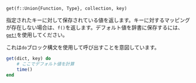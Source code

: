 ```
get(f::Union{Function, Type}, collection, key)
```

指定されたキーに対して保存されている値を返します。キーに対するマッピングが存在しない場合は、`f()`を返します。デフォルト値を辞書に保存するには、[`get!`](@ref)を使用してください。

これは`do`ブロック構文を使用して呼び出すことを意図しています。

```julia
get(dict, key) do
    # ここでデフォルト値を計算
    time()
end
```
